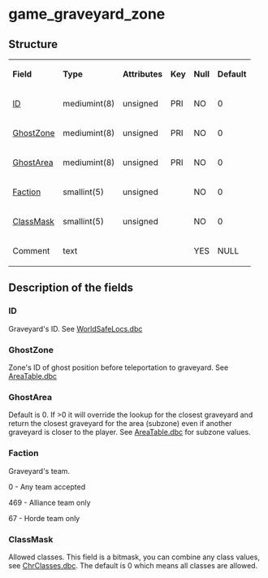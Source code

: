 # game_graveyard_zone

## Structure

<table>
<tbody>
<tr>
<td><p><strong>Field</strong></p></td>
<td><p><strong>Type</strong></p></td>
<td><p><strong>Attributes</strong></p></td>
<td><p><strong>Key</strong></p></td>
<td><p><strong>Null</strong></p></td>
<td><p><strong>Default</strong></p></td>
</tr>
<tr>
<td><p><a href="#id">ID</a></p></td>
<td><p>mediumint(8)</p></td>
<td><p>unsigned</p></td>
<td><p>PRI</p></td>
<td><p>NO</p></td>
<td><p>0</p></td>
</tr>
<tr>
<td><p><a href="#ghostzone">GhostZone</a></p></td>
<td><p>mediumint(8)</p></td>
<td><p>unsigned</p></td>
<td><p>PRI</p></td>
<td><p>NO</p></td>
<td><p>0</p></td>
</tr>
<tr>
<td><p><a href="#ghostarea">GhostArea</a></p></td>
<td><p>mediumint(8)</p></td>
<td><p>unsigned</p></td>
<td><p>PRI</p></td>
<td><p>NO</p></td>
<td><p>0</p></td>
</tr>
<tr>
<td><p><a href="#faction">Faction</a></p></td>
<td><p>smallint(5)</p></td>
<td><p>unsigned</p></td>
<td><p></p></td>
<td><p>NO</p></td>
<td><p>0</p></td>
</tr>
<tr>
<td><p><a href="#classmask">ClassMask</a></p></td>
<td><p>smallint(5)</p></td>
<td><p>unsigned</p></td>
<td><p></p></td>
<td><p>NO</p></td>
<td><p>0</p></td>
</tr>
<tr>
<td><p>Comment</p></td>
<td><p>text</p></td>
<td><p> </p></td>
<td><p></p></td>
<td><p>YES</p></td>
<td><p>NULL</p></td>
</tr>
</tbody>
</table>

## Description of the fields

### ID
Graveyard's ID. See [WorldSafeLocs.dbc](../../dbc/WorldSafeLocs.md)

### GhostZone
Zone's ID of ghost position before teleportation to graveyard. See [AreaTable.dbc](../../dbc/AreaTable.md)

### GhostArea
Default is 0. If >0 it will override the lookup for the closest graveyard and return the closest graveyard for the area (subzone) even if another graveyard is closer to the player. See [AreaTable.dbc](../../dbc/AreaTable.md) for subzone values.

### Faction
Graveyard's team.

0 - Any team accepted

469 - Alliance team only

67 - Horde team only

### ClassMask
Allowed classes. This field is a bitmask, you can combine any class values, see [ChrClasses.dbc](../../dbc/ChrClasses.md). The default is 0 which means all classes are allowed.
